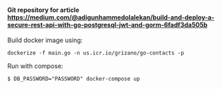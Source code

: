#### Git repository for article https://medium.com/@adigunhammedolalekan/build-and-deploy-a-secure-rest-api-with-go-postgresql-jwt-and-gorm-6fadf3da505b



Build docker image using:

```
dockerize -f main.go -n us.icr.io/grizano/go-contacts -p
```

Run with compose:

```
$ DB_PASSWORD="PASSWORD" docker-compose up
```
